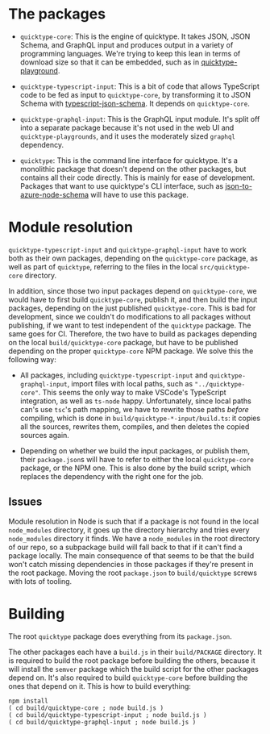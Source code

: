 # The packages

* `quicktype-core`: This is the engine of quicktype. It takes JSON, JSON Schema, and GraphQL input and produces output in a variety of programming languages. We're trying to keep this lean in terms of download size so that it can be embedded, such as in [quicktype-playground](https://github.com/doggy8088/quicktype-playground).

* `quicktype-typescript-input`: This is a bit of code that allows TypeScript code to be fed as input to `quicktype-core`, by transforming it to JSON Schema with [typescript-json-schema](https://github.com/YousefED/typescript-json-schema). It depends on `quicktype-core`.

* `quicktype-graphql-input`: This is the GraphQL input module. It's split off into a separate package because it's not used in the web UI and `quicktype-playgrounds`, and it uses the moderately sized `graphql` dependency.

* `quicktype`: This is the command line interface for quicktype. It's a monolithic package that doesn't depend on the other packages, but contains all their code directly. This is mainly for ease of development. Packages that want to use quicktype's CLI interface, such as [json-to-azure-node-schema](https://github.com/json-helpers/json-to-azure-node-schema) will have to use this package.

# Module resolution

`quicktype-typescript-input` and `quicktype-graphql-input` have to work both as their own packages, depending on the `quicktype-core` package, as well as part of `quicktype`, referring to the files in the local `src/quicktype-core` directory.

In addition, since those two input packages depend on `quicktype-core`, we would have to first build `quicktype-core`, publish it, and then build the input packages, depending on the just published `quicktype-core`. This is bad for development, since we couldn't do modifications to all packages without publishing, if we want to test independent of the `quicktype` package. The same goes for CI. Therefore, the two have to build as packages depending on the local `build/quicktype-core` package, but have to be published depending on the proper `quicktype-core` NPM package. We solve this the following way:

* All packages, including `quicktype-typescript-input` and `quicktype-graphql-input`, import files with local paths, such as `"../quicktype-core"`. This seems the only way to make VSCode's TypeScript integration, as well as `ts-node` happy. Unfortunately, since local paths can's use `tsc`'s path mapping, we have to rewrite those paths _before_ compiling, which is done in `build/quicktype-*-input/build.ts`: it copies all the sources, rewrites them, compiles, and then deletes the copied sources again.

* Depending on whether we build the input packages, or publish them, their `package.json`s will have to refer to either the local `quicktype-core` package, or the NPM one. This is also done by the build script, which replaces the dependency with the right one for the job.

## Issues

Module resolution in Node is such that if a package is not found in the local `node_modules` directory, it goes up the directory hierarchy and tries every `node_modules` directory it finds. We have a `node_modules` in the root directory of our repo, so a subpackage build will fall back to that if it can't find a package locally. The main consequence of that seems to be that the build won't catch missing dependencies in those packages if they're present in the root package. Moving the root `package.json` to `build/quicktype` screws with lots of tooling.

# Building

The root `quicktype` package does everything from its `package.json`.

The other packages each have a `build.js` in their `build/PACKAGE` directory. It is required to build the root package before building the others, because it will install the `semver` package which the build script for the other packages depend on. It's also required to build `quicktype-core` before building the ones that depend on it. This is how to build everything:

```shell
npm install
( cd build/quicktype-core ; node build.js )
( cd build/quicktype-typescript-input ; node build.js )
( cd build/quicktype-graphql-input ; node build.js )
```
